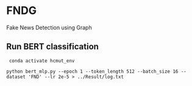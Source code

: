 # FNDG
Fake News Detection using Graph

## Run BERT classification
` conda activate hcmut_env`

`python bert_mlp.py --epoch 1 --token_length 512 --batch_size 16 --dataset 'FND' --lr 2e-5 > ../Result/log.txt`
